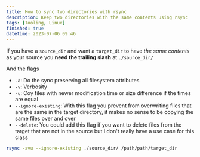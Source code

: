 ```yaml
---
title: How to sync two directories with rsync
description: Keep two directories with the same contents using rsync
tags: [Tooling, Linux]
finished: true
datetime: 2023-07-06 09:46
---
```


If you have a `source_dir` and want a `target_dir` to have _the same contents_ as your source you **need the trailing slash** at `./source_dir/`

And the flags

- `-a`: Do the sync preserving all filesystem attributes
- `-v`: Verbosity
- `-u`: Coy files with newer modification time or size difference if the times are equal
- `--ignore-existing`: With this flag you prevent from overwriting files that are the same in the target directory, it makes no sense to be copying the same files over and over
- `--delete`: You could add this flag if you want to delete files from the target that are not in the source but I don't really have a use case for this class

```bash
rsync -avu --ignore-existing ./source_dir/ /path/path/target_dir
```
